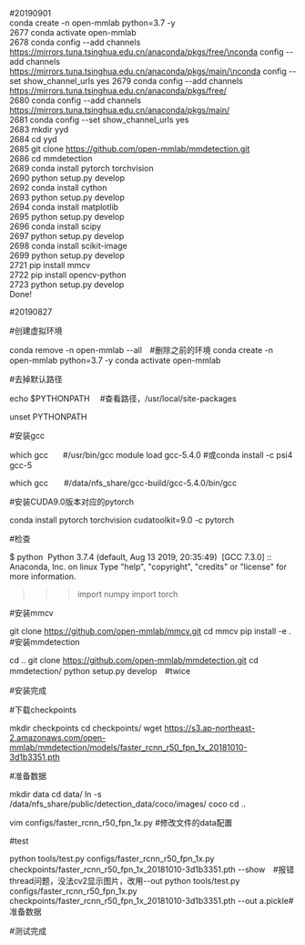 #20190901  
conda create -n open-mmlab python=3.7 -y  
 2677  conda activate open-mmlab  
 2678  conda config --add channels https://mirrors.tuna.tsinghua.edu.cn/anaconda/pkgs/free/\nconda config --add channels https://mirrors.tuna.tsinghua.edu.cn/anaconda/pkgs/main/\nconda config --set show_channel_urls yes
 2679  conda config --add channels https://mirrors.tuna.tsinghua.edu.cn/anaconda/pkgs/free/  
 2680  conda config --add channels https://mirrors.tuna.tsinghua.edu.cn/anaconda/pkgs/main/  
 2681  conda config --set show_channel_urls yes  
 2683  mkdir yyd  
 2684  cd yyd  
 2685  git clone https://github.com/open-mmlab/mmdetection.git  
 2686  cd mmdetection  
 2689  conda install pytorch torchvision  
 2690  python setup.py develop  
 2692  conda install cython  
 2693  python setup.py develop  
 2694  conda install matplotlib  
 2695  python setup.py develop  
 2696  conda install scipy  
 2697  python setup.py develop  
 2698  conda install scikit-image  
 2699  python setup.py develop  
 2721  pip install mmcv  
 2722  pip install opencv-python  
 2723  python setup.py develop  
Done!



#20190827 

#创建虚拟环境

conda remove -n open-mmlab --all　#删除之前的环境
conda create -n open-mmlab python=3.7 -y
conda activate open-mmlab

#去掉默认路径

echo $PYTHONPATH 　#查看路径，/usr/local/site-packages

unset PYTHONPATH

#安装gcc

which gcc   　#/usr/bin/gcc
module load gcc-5.4.0 #或conda install -c psi4 gcc-5 

which gcc       #/data/nfs_share/gcc-build/gcc-5.4.0/bin/gcc

#安装CUDA9.0版本对应的pytorch

conda install pytorch torchvision cudatoolkit=9.0 -c pytorch


#检查

$ python 
Python 3.7.4 (default, Aug 13 2019, 20:35:49) 
[GCC 7.3.0] :: Anaconda, Inc. on linux
Type "help", "copyright", "credits" or "license" for more information.
>>> import numpy
>>> import torch
>>>

#安装mmcv 

git clone https://github.com/open-mmlab/mmcv.git
cd mmcv
pip install -e .
#安装mmdetection

cd ..
git clone https://github.com/open-mmlab/mmdetection.git
cd mmdetection/
python setup.py develop　#twice

#安装完成

#下载checkpoints

mkdir checkpoints
cd checkpoints/
wget https://s3.ap-northeast-2.amazonaws.com/open-mmlab/mmdetection/models/faster_rcnn_r50_fpn_1x_20181010-3d1b3351.pth


#准备数据

mkdir data
cd data/
ln -s /data/nfs_share/public/detection_data/coco/images/ coco
cd ..

vim configs/faster_rcnn_r50_fpn_1x.py #修改文件的data配置

#test

python tools/test.py configs/faster_rcnn_r50_fpn_1x.py checkpoints/faster_rcnn_r50_fpn_1x_20181010-3d1b3351.pth --show　#报错thread问题，没法cv2显示图片，改用--out
python tools/test.py configs/faster_rcnn_r50_fpn_1x.py checkpoints/faster_rcnn_r50_fpn_1x_20181010-3d1b3351.pth --out a.pickle#准备数据

#测试完成
